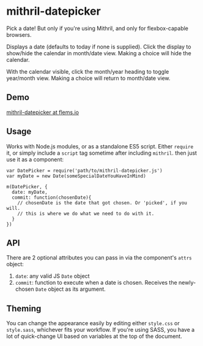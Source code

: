 # mithril-datepicker
Pick a date! But only if you're using Mithril, and only for flexbox-capable browsers.

Displays a date (defaults to today if none is supplied). 
Click the display to show/hide the calendar in month/date view.
Making a choice will hide the calendar.

With the calendar visible, click the month/year heading to toggle year/month view.
Making a choice will return to month/date view.

## Demo
[mithril-datepicker at flems.io](http://tinyurl.com/mithril-datepicker)


## Usage
Works with Node.js modules, or as a standalone ES5 script. Either ```require``` it, or simply include a ```script``` tag sometime after including ```mithril```. then just use it as a component:

```
var DatePicker = require('path/to/mithril-datepicker.js')
var myDate = new Date(someSpecialDateYouHaveInMind)

m(DatePicker, {
  date: myDate,
  commit: function(chosenDate){
    // chosenDate is the date that got chosen. Or 'picked', if you will.
    // this is where we do what we need to do with it.
  }
})
```

## API
There are 2 optional attributes you can pass in via the component's ```attrs``` object:
1. ```date```:      any valid JS ```Date``` object
2. ```commit```:    function to execute when a date is chosen. Receives the newly-chosen ```Date``` object as its argument.

## Theming

You can change the appearance easily by editing either ```style.css``` or ```style.sass```,
whichever fits your workflow. If you're using SASS, you have a lot of quick-change UI based on variables at the top of the document.
 
